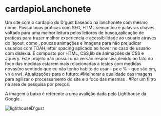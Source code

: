 # cardapioLanchonete
Um site com o cardapio do D'gust baseado na lanchonete com mesmo nome. Possui boas praticas com SEO, HTML semantico e palavras chaves voltado para uma melhor leitura pelos
leitores de busca,aplicação de praticas para trazer melhor experiencia e acessibilidade ao usuario atraves do layout, como , poucas animações e imagens para não
prejudicar usuarios com TDAH,letter spacing aplicado ao hover no caso de usuario com dislexia.
 É composto por HTML, CSS,lib de animações de CSS e Jquery.
Este projeto não possui uma versão responsiva,devido ao fato do foco das medidas estarem mais relacionadas a 
testes com medidas novas(no sentindo que eu não tenho habito de usar - px e % - que são  em, vh e vw).
Atualizações para o futuro:
#Melhorar a qualidade das imagens para agilizar o processamento do site e o foco das mesmas .
#Por um filtro na area de pesquisa por preços.

A imagem a baixo é referente a uma avalição dada pelo Lighthouse da Google .



![lighthouseD'gust](https://user-images.githubusercontent.com/97289224/175378565-52bc3b7a-3e4a-44b6-9298-f201ab590c0d.png)
